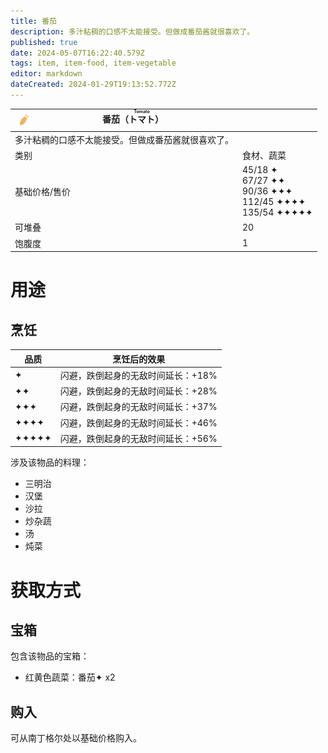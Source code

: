 ```yaml
---
title: 番茄
description: 多汁粘稠的口感不太能接受。但做成番茄酱就很喜欢了。
published: true
date: 2024-05-07T16:22:40.579Z
tags: item, item-food, item-vegetable
editor: markdown
dateCreated: 2024-01-29T19:13:52.772Z
---
```


| <img style="float: left; image-rendering: pixelated;" src="/assets/global/items/common_vegetable.png" alt="物品图标" />番茄（<ruby>トマト<rt>Tomato</rt></ruby>） ||
| - | - |
| 多汁粘稠的口感不太能接受。但做成番茄酱就很喜欢了。 ||
| 类别 | 食材、蔬菜 |
| 基础价格/售价 | 45/18 ✦<br>67/27 ✦✦<br>90/36 ✦✦✦<br>112/45 ✦✦✦✦<br>135/54 ✦✦✦✦✦ |
| 可堆叠 | 20 |
| 饱腹度 | 1 |

# 用途
## 烹饪
| 品质 | 烹饪后的效果 |
| - | - |
| ✦ | 闪避，跌倒起身的无敌时间延长：+18% |
| ✦✦ | 闪避，跌倒起身的无敌时间延长：+28% |
| ✦✦✦ | 闪避，跌倒起身的无敌时间延长：+37% |
| ✦✦✦✦ | 闪避，跌倒起身的无敌时间延长：+46% |
| ✦✦✦✦✦ | 闪避，跌倒起身的无敌时间延长：+56% |
涉及该物品的料理：
- 三明治
- 汉堡
- 沙拉
- 炒杂蔬
- 汤
- 炖菜

# 获取方式
## 宝箱
包含该物品的宝箱：
- 红黄色蔬菜：番茄✦ x2
## 购入
可从南丁格尔处以基础价格购入。